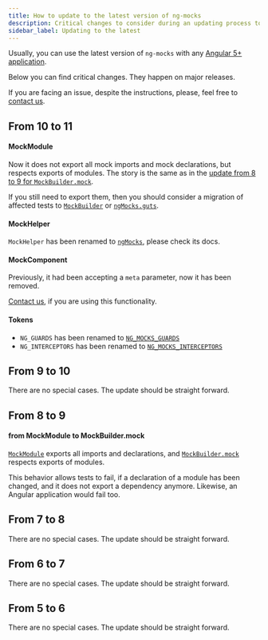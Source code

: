 ```yaml
---
title: How to update to the latest version of ng-mocks
description: Critical changes to consider during an updating process to the latest version of ng-mocks
sidebar_label: Updating to the latest
---
```


Usually, you can use the latest version of `ng-mocks` with any [Angular 5+ application](./index.md).

Below you can find critical changes. They happen on major releases.

If you are facing an issue, despite the instructions, please, feel free to [contact us](./need-help.md).

## From 10 to 11

#### MockModule

Now it does not export all mock imports and mock declarations,
but respects exports of modules.
The story is the same as in the [update from 8 to 9 for `MockBuilder.mock`](#from-mockmodule-to-mockbuildermock).

If you still need to export them,
then you should consider a migration of affected tests to [`MockBuilder`](./api/MockBuilder.md) or [`ngMocks.guts`](./api/ngMocks/guts.md).

#### MockHelper

`MockHelper` has been renamed to [`ngMocks`](./api/ngMocks.md), please check its docs.

#### MockComponent

Previously, it had been accepting a `meta` parameter, now it has been removed.

[Contact us](./need-help.md), if you are using this functionality.

#### Tokens

- `NG_GUARDS` has been renamed to [`NG_MOCKS_GUARDS`](./api/MockBuilder.md#ng_mocks_guards-token)
- `NG_INTERCEPTORS` has been renamed to [`NG_MOCKS_INTERCEPTORS`](./api/MockBuilder.md#ng_mocks_interceptors-token)

## From 9 to 10

There are no special cases.
The update should be straight forward.

## From 8 to 9

#### from MockModule to MockBuilder.mock

[`MockModule`](./api/MockModule.md) exports all imports and declarations,
and [`MockBuilder.mock`](./api/MockBuilder.md#mock) respects exports of modules.

This behavior allows tests to fail, if a declaration of a module has been changed,
and it does not export a dependency anymore. Likewise, an Angular application would fail too.

## From 7 to 8

There are no special cases.
The update should be straight forward.

## From 6 to 7

There are no special cases.
The update should be straight forward.

## From 5 to 6

There are no special cases.
The update should be straight forward.
